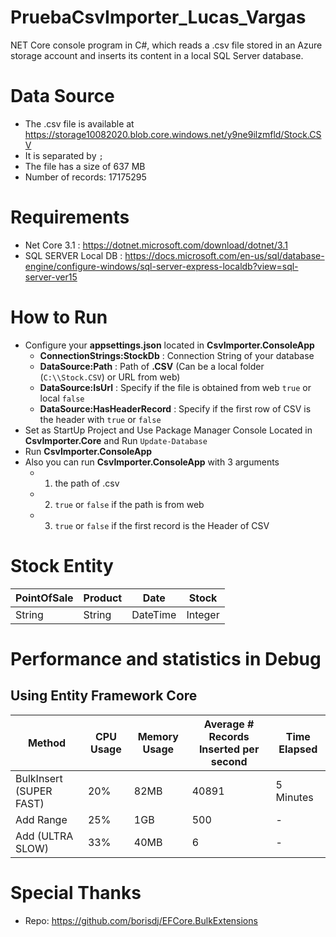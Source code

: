# PruebaCsvImporter_Lucas_Vargas
NET Core console program in C#, which reads a .csv file stored in an Azure storage account and inserts its content in a local SQL Server database.

# Data Source
- The .csv file is available at https://storage10082020.blob.core.windows.net/y9ne9ilzmfld/Stock.CSV
- It is separated by `;`
- The file has a size of 637 MB
- Number of records: 17175295

# Requirements
- Net Core 3.1 : https://dotnet.microsoft.com/download/dotnet/3.1
- SQL SERVER Local DB : https://docs.microsoft.com/en-us/sql/database-engine/configure-windows/sql-server-express-localdb?view=sql-server-ver15

# How to Run
- Configure your **appsettings.json** located in **CsvImporter.ConsoleApp**
	- **ConnectionStrings:StockDb** : Connection String of your database
	- **DataSource:Path** : Path of **.CSV** (Can be a local folder (`C:\\Stock.CSV`) or URL from web)
	- **DataSource:IsUrl** : Specify if the file is obtained from web `true` or local `false`
	- **DataSource:HasHeaderRecord** : Specify if the first row of CSV is the header with `true` or `false`
- Set as StartUp Project and Use Package Manager Console Located in **CsvImporter.Core** and Run `Update-Database`
- Run **CsvImporter.ConsoleApp**
- Also you can run **CsvImporter.ConsoleApp** with 3 arguments
	- 1) the path of .csv
	- 2) `true` or `false` if the path is from web
	- 3) `true` or `false` if the first record is the Header of CSV
# Stock Entity
| PointOfSale | Product | Date | Stock |
|--|--|--|--|
| String | String | DateTime | Integer

# Performance and statistics in Debug

## Using Entity Framework Core

| Method | CPU Usage | Memory Usage | Average # Records Inserted per second | Time Elapsed
|--|--|--|--|--|
| BulkInsert (SUPER FAST) | 20% | 82MB | 40891 | 5 Minutes
| Add Range | 25% | 1GB | 500 | -
| Add (ULTRA SLOW) | 33% | 40MB | 6 | -

# Special Thanks
- Repo: https://github.com/borisdj/EFCore.BulkExtensions


